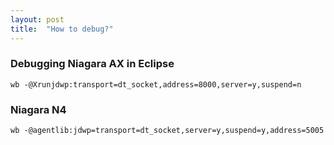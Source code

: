 ```yaml
---
layout: post
title:  "How to debug?"
---
```


### Debugging Niagara AX in Eclipse
```
wb -@Xrunjdwp:transport=dt_socket,address=8000,server=y,suspend=n 
```

### Niagara N4
```
wb -@agentlib:jdwp=transport=dt_socket,server=y,suspend=y,address=5005 
```

